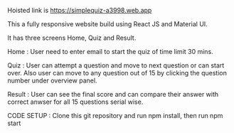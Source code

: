 Hoisted link is https://simplequiz-a3998.web.app

This a fully responsive website build using React JS and Material UI.

It has three screens Home, Quiz and Result.

Home : User need to enter email to start the quiz of time limit 30 mins.

Quiz : User can attempt a question and move to next question or can start over. Also user can move to any question out of 15 by clicking the question number under overview panel.

Result : User can see the final score and can compare their answer with correct anwser for all 15 questions serial wise.

CODE SETUP : Clone this git repository and run npm install, then run npm start
